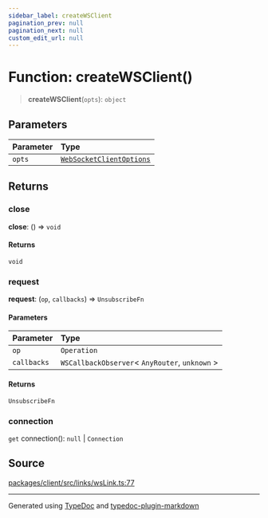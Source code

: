 ```yaml
---
sidebar_label: createWSClient
pagination_prev: null
pagination_next: null
custom_edit_url: null
---
```


# Function: createWSClient()

> **createWSClient**(`opts`): `object`

## Parameters

| Parameter | Type                                                                                |
| :-------- | :---------------------------------------------------------------------------------- |
| `opts`    | [`WebSocketClientOptions`](../03-Interfaces/08-interface.WebSocketClientOptions.md) |

## Returns

### close

**close**: () => `void`

#### Returns

`void`

### request

**request**: (`op`, `callbacks`) => `UnsubscribeFn`

#### Parameters

| Parameter   | Type                                             |
| :---------- | :----------------------------------------------- |
| `op`        | `Operation`                                      |
| `callbacks` | `WSCallbackObserver`< `AnyRouter`, `unknown` \> |

#### Returns

`UnsubscribeFn`

### connection

`get` connection(): `null` \| `Connection`

## Source

[packages/client/src/links/wsLink.ts:77](https://github.com/trpc/trpc/blob/caccce64/packages/client/src/links/wsLink.ts#L77)

---

Generated using [TypeDoc](https://typedoc.org/) and [typedoc-plugin-markdown](https://www.npmjs.com/package/typedoc-plugin-markdown)
